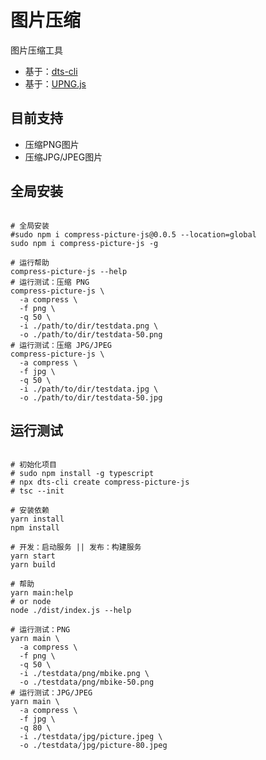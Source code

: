 # 图片压缩

图片压缩工具

- 基于：[dts-cli](https://www.npmjs.com/package/dts-cli)
- 基于：[UPNG.js](https://github.com/photopea/UPNG.js)

## 目前支持

- 压缩PNG图片
- 压缩JPG/JPEG图片

## 全局安装

```shell

# 全局安装
#sudo npm i compress-picture-js@0.0.5 --location=global
sudo npm i compress-picture-js -g

# 运行帮助
compress-picture-js --help
# 运行测试：压缩 PNG
compress-picture-js \
  -a compress \
  -f png \
  -q 50 \
  -i ./path/to/dir/testdata.png \
  -o ./path/to/dir/testdata-50.png
# 运行测试：压缩 JPG/JPEG
compress-picture-js \
  -a compress \
  -f jpg \
  -q 50 \
  -i ./path/to/dir/testdata.jpg \
  -o ./path/to/dir/testdata-50.jpg

```

## 运行测试

```shell

# 初始化项目
# sudo npm install -g typescript
# npx dts-cli create compress-picture-js
# tsc --init

# 安装依赖
yarn install
npm install

# 开发：启动服务 || 发布：构建服务
yarn start
yarn build

# 帮助
yarn main:help
# or node
node ./dist/index.js --help

# 运行测试：PNG
yarn main \
  -a compress \
  -f png \
  -q 50 \
  -i ./testdata/png/mbike.png \
  -o ./testdata/png/mbike-50.png
# 运行测试：JPG/JPEG
yarn main \
  -a compress \
  -f jpg \
  -q 80 \
  -i ./testdata/jpg/picture.jpeg \
  -o ./testdata/jpg/picture-80.jpeg


```



